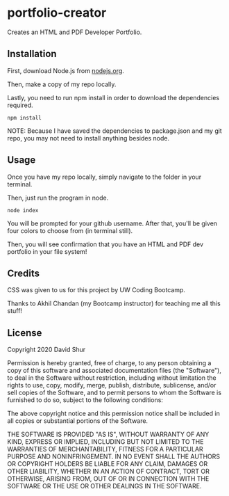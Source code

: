 # portfolio-creator

Creates an HTML and PDF Developer Portfolio.

## Installation

First, download Node.js from [nodejs.org](https://nodejs.org/en/download/).

Then, make a copy of my repo locally.

Lastly, you need to run npm install in order to download the dependencies required.

```
npm install
```

NOTE: Because I have saved the dependencies to package.json and my git repo, you may not need to install anything besides node.

## Usage

Once you have my repo locally, simply navigate to the folder in your terminal.

Then, just run the program in node.

```
node index
```

You will be prompted for your github username. After that, you'll be given four colors to choose from (in terminal still).

Then, you will see confirmation that you have an HTML and PDF dev portfolio in your file system!

## Credits

CSS was given to us for this project by UW Coding Bootcamp.

Thanks to Akhil Chandan (my Bootcamp instructor) for teaching me all this stuff!

## License

Copyright 2020 David Shur

Permission is hereby granted, free of charge, to any person obtaining a copy of this software and associated documentation files (the "Software"), to deal in the Software without restriction, including without limitation the rights to use, copy, modify, merge, publish, distribute, sublicense, and/or sell copies of the Software, and to permit persons to whom the Software is furnished to do so, subject to the following conditions:

The above copyright notice and this permission notice shall be included in all copies or substantial portions of the Software.

THE SOFTWARE IS PROVIDED "AS IS", WITHOUT WARRANTY OF ANY KIND, EXPRESS OR IMPLIED, INCLUDING BUT NOT LIMITED TO THE WARRANTIES OF MERCHANTABILITY, FITNESS FOR A PARTICULAR PURPOSE AND NONINFRINGEMENT. IN NO EVENT SHALL THE AUTHORS OR COPYRIGHT HOLDERS BE LIABLE FOR ANY CLAIM, DAMAGES OR OTHER LIABILITY, WHETHER IN AN ACTION OF CONTRACT, TORT OR OTHERWISE, ARISING FROM, OUT OF OR IN CONNECTION WITH THE SOFTWARE OR THE USE OR OTHER DEALINGS IN THE SOFTWARE.
